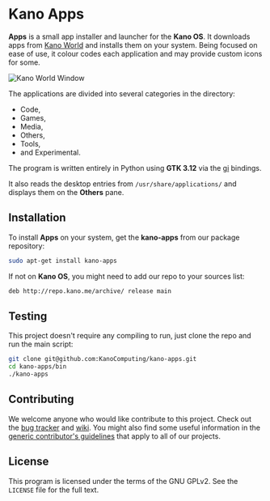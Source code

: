 # Kano Apps

**Apps** is a small app installer and launcher for the **Kano OS**. It
downloads apps from [Kano World](http://world.kano.me/apps) and installs them
on your system. Being focused on ease of use, it colour codes each application
and may provide custom icons for some.

![Kano World Window](http://i.imgur.com/5z3JgI9.png)

The applications are divided into several categories in the directory:

* Code,
* Games,
* Media,
* Others,
* Tools,
* and Experimental.

The program is written entirely in Python using **GTK 3.12** via the
[gi](https://wiki.gnome.org/action/show/Projects/GObjectIntrospection) bindings.

It also reads the desktop entries from `/usr/share/applications/` and displays
them on the **Others** pane.

## Installation

To install **Apps** on your system, get the **kano-apps** from our package
repository:

```bash
sudo apt-get install kano-apps
```

If not on **Kano OS**, you might need to add our repo to your sources list:

```bash
deb http://repo.kano.me/archive/ release main
```

## Testing

This project doesn't require any compiling to run, just clone the repo and run
the main script:

```bash
git clone git@github.com:KanoComputing/kano-apps.git
cd kano-apps/bin
./kano-apps
```

## Contributing

We welcome anyone who would like contribute to this project. Check out the [bug
tracker](https://github.com/KanoComputing/kano-apps/issues) and
[wiki](https://github.com/KanoComputing/kano-apps/wiki). You might also find
some useful information in the [generic contributor's
guidelines](http://developers.kano.me/get-involved/) that apply to all of our
projects.

## License

This program is licensed under the terms of the GNU GPLv2. See the `LICENSE`
file for the full text.
